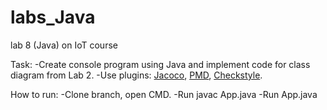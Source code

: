 # labs_Java
 lab 8 (Java) on IoT course

Task:
    -Create console program using Java and implement code for class diagram from Lab 2.
    -Use plugins:
    [Jacoco](https://mvnrepository.com/artifact/org.jacoco/jacoco-maven-plugin),
    [PMD](https://maven.apache.org/plugins/maven-pmd-plugin/download.cgi),
    [Checkstyle](https://maven.apache.org/plugins/maven-checkstyle-plugin/checkstyle-mojo.html).

How to run:
    -Clone branch, open CMD.
    -Run javac App.java
    -Run App.java
